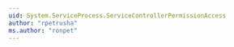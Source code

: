 ```yaml
---
uid: System.ServiceProcess.ServiceControllerPermissionAccess
author: "rpetrusha"
ms.author: "ronpet"
---
```


